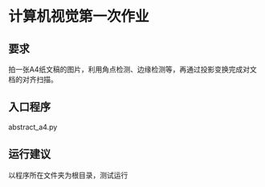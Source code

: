 # 计算机视觉第一次作业

## 要求

拍一张A4纸文稿的图片，利用角点检测、边缘检测等，再通过投影变换完成对文档的对齐扫描。

## 入口程序

abstract_a4.py

## 运行建议

以程序所在文件夹为根目录，测试运行